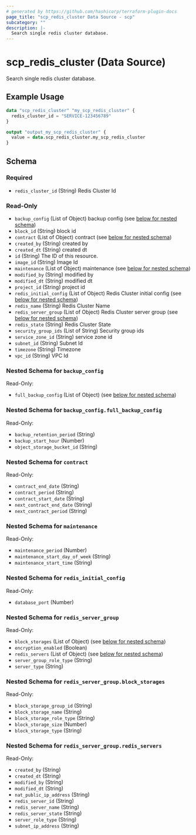 ```yaml
---
# generated by https://github.com/hashicorp/terraform-plugin-docs
page_title: "scp_redis_cluster Data Source - scp"
subcategory: ""
description: |-
  Search single redis cluster database.
---
```


# scp_redis_cluster (Data Source)

Search single redis cluster database.

## Example Usage

```terraform
data "scp_redis_cluster" "my_scp_redis_cluster" {
  redis_cluster_id = "SERVICE-123456789"
}

output "output_my_scp_redis_cluster" {
  value = data.scp_redis_cluster.my_scp_redis_cluster
}
```

<!-- schema generated by tfplugindocs -->
## Schema

### Required

- `redis_cluster_id` (String) Redis Cluster Id

### Read-Only

- `backup_config` (List of Object) backup config (see [below for nested schema](#nestedatt--backup_config))
- `block_id` (String) block id
- `contract` (List of Object) contract (see [below for nested schema](#nestedatt--contract))
- `created_by` (String) created by
- `created_dt` (String) created dt
- `id` (String) The ID of this resource.
- `image_id` (String) Image Id
- `maintenance` (List of Object) maintenance (see [below for nested schema](#nestedatt--maintenance))
- `modified_by` (String) modified by
- `modified_dt` (String) modified dt
- `project_id` (String) project id
- `redis_initial_config` (List of Object) Redis Cluster initial config (see [below for nested schema](#nestedatt--redis_initial_config))
- `redis_name` (String) Redis Cluster Name
- `redis_server_group` (List of Object) Redis Cluster server group (see [below for nested schema](#nestedatt--redis_server_group))
- `redis_state` (String) Redis Cluster State
- `security_group_ids` (List of String) Security group ids
- `service_zone_id` (String) service zone id
- `subnet_id` (String) Subnet Id
- `timezone` (String) Timezone
- `vpc_id` (String) VPC Id

<a id="nestedatt--backup_config"></a>
### Nested Schema for `backup_config`

Read-Only:

- `full_backup_config` (List of Object) (see [below for nested schema](#nestedobjatt--backup_config--full_backup_config))

<a id="nestedobjatt--backup_config--full_backup_config"></a>
### Nested Schema for `backup_config.full_backup_config`

Read-Only:

- `backup_retention_period` (String)
- `backup_start_hour` (Number)
- `object_storage_bucket_id` (String)



<a id="nestedatt--contract"></a>
### Nested Schema for `contract`

Read-Only:

- `contract_end_date` (String)
- `contract_period` (String)
- `contract_start_date` (String)
- `next_contract_end_date` (String)
- `next_contract_period` (String)


<a id="nestedatt--maintenance"></a>
### Nested Schema for `maintenance`

Read-Only:

- `maintenance_period` (Number)
- `maintenance_start_day_of_week` (String)
- `maintenance_start_time` (String)


<a id="nestedatt--redis_initial_config"></a>
### Nested Schema for `redis_initial_config`

Read-Only:

- `database_port` (Number)


<a id="nestedatt--redis_server_group"></a>
### Nested Schema for `redis_server_group`

Read-Only:

- `block_storages` (List of Object) (see [below for nested schema](#nestedobjatt--redis_server_group--block_storages))
- `encryption_enabled` (Boolean)
- `redis_servers` (List of Object) (see [below for nested schema](#nestedobjatt--redis_server_group--redis_servers))
- `server_group_role_type` (String)
- `server_type` (String)

<a id="nestedobjatt--redis_server_group--block_storages"></a>
### Nested Schema for `redis_server_group.block_storages`

Read-Only:

- `block_storage_group_id` (String)
- `block_storage_name` (String)
- `block_storage_role_type` (String)
- `block_storage_size` (Number)
- `block_storage_type` (String)


<a id="nestedobjatt--redis_server_group--redis_servers"></a>
### Nested Schema for `redis_server_group.redis_servers`

Read-Only:

- `created_by` (String)
- `created_dt` (String)
- `modified_by` (String)
- `modified_dt` (String)
- `nat_public_ip_address` (String)
- `redis_server_id` (String)
- `redis_server_name` (String)
- `redis_server_state` (String)
- `server_role_type` (String)
- `subnet_ip_address` (String)


